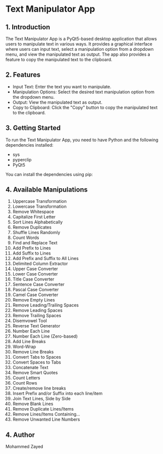 # Text Manipulator App

## 1. Introduction

The Text Manipulator App is a PyQt5-based desktop application that allows users to manipulate text in various ways. It provides a graphical interface where users can input text, select a manipulation option from a dropdown menu, and view the manipulated text as output. The app also provides a feature to copy the manipulated text to the clipboard.

## 2. Features

- Input Text: Enter the text you want to manipulate.
- Manipulation Options: Select the desired text manipulation option from the dropdown menu.
- Output: View the manipulated text as output.
- Copy to Clipboard: Click the "Copy" button to copy the manipulated text to the clipboard.

## 3. Getting Started

To run the Text Manipulator App, you need to have Python and the following dependencies installed:

- sys
- pyperclip
- PyQt5

You can install the dependencies using pip:


## 4. Available Manipulations 

1. Uppercase Transformation
2. Lowercase Transformation
3. Remove Whitespace
4. Capitalize First Letter
5. Sort Lines Alphabetically
6. Remove Duplicates
7. Shuffle Lines Randomly
8. Count Words
9. Find and Replace Text
10. Add Prefix to Lines
11. Add Suffix to Lines
12. Add Prefix and Suffix to All Lines
13. Delimited Column Extractor
14. Upper Case Converter
15. Lower Case Converter
16. Title Case Converter
17. Sentence Case Converter
18. Pascal Case Converter
19. Camel Case Converter
20. Remove Empty Lines
21. Remove Leading/Trailing Spaces
22. Remove Leading Spaces
23. Remove Trailing Spaces
24. Disemvowel Tool
25. Reverse Text Generator
26. Number Each Line
27. Number Each Line (Zero-based)
28. Add Line Breaks
29. Word-Wrap
30. Remove Line Breaks
31. Convert Tabs to Spaces
32. Convert Spaces to Tabs
33. Concatenate Text
34. Remove Smart Quotes
35. Count Letters
36. Count Rows
37. Create/remove line breaks
38. Insert Prefix and/or Suffix into each line/item
39. Join Text Lines, Side by Side
40. Remove Blank Lines
41. Remove Duplicate Lines/Items
42. Remove Lines/Items Containing...
43. Remove Unwanted Line Numbers

## 4. Author 

Mohammed Zayed



